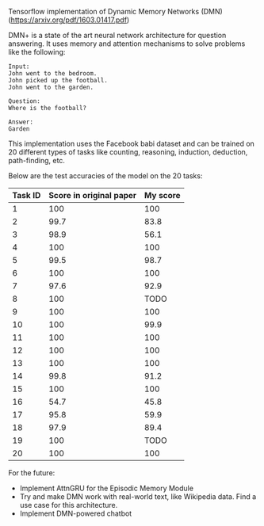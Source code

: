 Tensorflow implementation of Dynamic Memory Networks (DMN) (https://arxiv.org/pdf/1603.01417.pdf) 

DMN+ is a state of the art neural network architecture for question answering. It uses memory and attention mechanisms to solve problems like the following:

```
Input:
John went to the bedroom.
John picked up the football.
John went to the garden.

Question:
Where is the football?

Answer:
Garden
```

This implementation uses the Facebook babi dataset and can be trained on 20 different types of tasks like counting, reasoning, induction, deduction, path-finding, etc.

Below are the test accuracies of the model on the 20 tasks:
 
|Task ID|Score in original paper|My score|
|---|---|---|
|   1|   100|  100 |
|   2|   99.7|  83.8 |
|   3|   98.9|56.1|
|   4|   100|100|
|   5|   99.5|98.7|
|   6|   100|100|
|   7|   97.6|92.9| 
|   8|   100|TODO|
|   9|   100|100|
|  10|   100|99.9|
|  11|   100| 100|
|  12|   100|   100|
|  13|   100|   100|
|  14|   99.8|   91.2|
|  15|   100|   100|
|  16|   54.7|  45.8 |
|  17|   95.8|   59.9|
|  18|   97.9|  89.4 |
|  19|   100|  TODO |
|  20|   100|  100 |

For the future: 
- Implement AttnGRU for the Episodic Memory Module
- Try and make DMN work with real-world text, like Wikipedia data. Find a use case for this architecture.
- Implement DMN-powered chatbot
